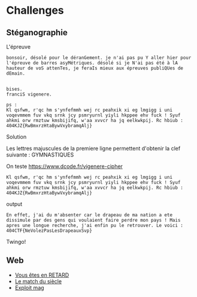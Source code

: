 # Challenges

## Stéganographie

L'épreuve

```
bonsoir, désolé pour le déranGement. je n'ai pas pu Y aller hier pour l'épreuve de barres asyMétriques. désolé si je N'ai pas été à lA hauteur de voS attenTes, je feraIs mieux aux épreuves publiQUes de dEmain. 


bises.
franciS vigenere.

ps :
Kl qsfwm, r'qc hm s'ynfefmmh wej rc peahxik xi eg lmgigg i uni voqevmmem fuv vkq srnk jcy psmryurnl yiyli hkppee ehv fuck ! Syuf ahkmi orw rmztuw kmsbijifq, w'aa xvvcr ha jq eelkwkpij. Rc hbiub : 404KJZ{RwBmxrzHtaBywVxybramqAlj}
```

Solution

Les lettres majuscules de la premiere ligne permettent d'obtenir la clef suivante : GYMNASTIQUES

On teste https://www.dcode.fr/vigenere-cipher

```
Kl qsfwm, r'qc hm s'ynfefmmh wej rc peahxik xi eg lmgigg i uni voqevmmem fuv vkq srnk jcy psmryurnl yiyli hkppee ehv fuck ! Syuf ahkmi orw rmztuw kmsbijifq, w'aa xvvcr ha jq eelkwkpij. Rc hbiub : 404KJZ{RwBmxrzHtaBywVxybramqAlj}
```
output
```
En effet, j'ai du m'absenter car le drapeau de ma nation a ete dissimule par des gens qui voulaient faire perdre mon pays ! Mais apres une longue recherche, j'ai enfin pu le retrouver. Le voici : 404CTF{NeVolezPasLesDrapeauxSvp}
```

Twingo!

## Web

- [Vous êtes en RETARD](https://github.com/abenevaut/abenevaut/wiki/404CTF2024/web-vous-etes-en-retard.md)
- [Le match du siècle](https://github.com/abenevaut/abenevaut/wiki/404CTF2024/web-le-match-du-siecle.md)
- [Exploit mag](https://github.com/abenevaut/abenevaut/wiki/404CTF2024/web-exploit-mag.md)
